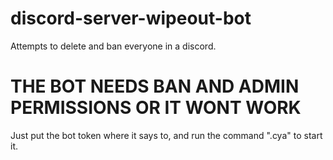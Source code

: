 # discord-server-wipeout-bot
Attempts to delete and ban everyone in a discord.

# THE BOT NEEDS BAN AND ADMIN PERMISSIONS OR IT WONT WORK

Just put the bot token where it says to, and run the command ".cya" to start it.

